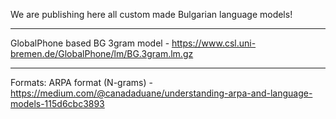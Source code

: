 We are publishing here all custom made Bulgarian language models!
_____________
GlobalPhone based BG 3gram model - https://www.csl.uni-bremen.de/GlobalPhone/lm/BG.3gram.lm.gz

__________
Formats: ARPA format (N-grams) - https://medium.com/@canadaduane/understanding-arpa-and-language-models-115d6cbc3893 
